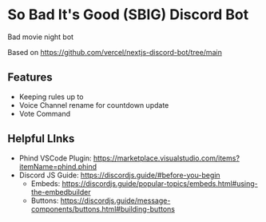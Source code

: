 # So Bad It's Good (SBIG) Discord Bot

Bad movie night bot

Based on https://github.com/vercel/nextjs-discord-bot/tree/main

## Features
- Keeping rules up to 
- Voice Channel rename for countdown update
- Vote Command

## Helpful LInks
- Phind VSCode Plugin: https://marketplace.visualstudio.com/items?itemName=phind.phind
- Discord JS Guide: https://discordjs.guide/#before-you-begin
    - Embeds: https://discordjs.guide/popular-topics/embeds.html#using-the-embedbuilder
    - Buttons: https://discordjs.guide/message-components/buttons.html#building-buttons


